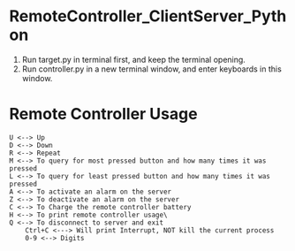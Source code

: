 # RemoteController_ClientServer_Python

1. Run target.py in terminal first, and keep the terminal opening.
2. Run controller.py in a new terminal window, and enter keyboards in this window.

# Remote Controller Usage
	U <--> Up
	D <--> Down
	R <--> Repeat
	M <--> To query for most pressed button and how many times it was pressed
	L <--> To query for least pressed button and how many times it was pressed
	A <--> To activate an alarm on the server
	Z <--> To deactivate an alarm on the server
	C <--> To Charge the remote controller battery
	H <--> To print remote controller usage\
	Q <--> To disconnect to server and exit
        Ctrl+C <---> Will print Interrupt, NOT kill the current process
        0-9 <--> Digits

